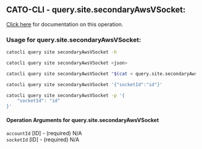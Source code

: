 
## CATO-CLI - query.site.secondaryAwsVSocket:
[Click here](https://api.catonetworks.com/documentation/#query-query.site.secondaryAwsVSocket) for documentation on this operation.

### Usage for query.site.secondaryAwsVSocket:

```bash
catocli query site secondaryAwsVSocket -h

catocli query site secondaryAwsVSocket <json>

catocli query site secondaryAwsVSocket "$(cat < query.site.secondaryAwsVSocket.json)"

catocli query site secondaryAwsVSocket '{"socketId":"id"}'

catocli query site secondaryAwsVSocket -p '{
    "socketId": "id"
}'
```

#### Operation Arguments for query.site.secondaryAwsVSocket ####

`accountId` [ID] - (required) N/A    
`socketId` [ID] - (required) N/A    

